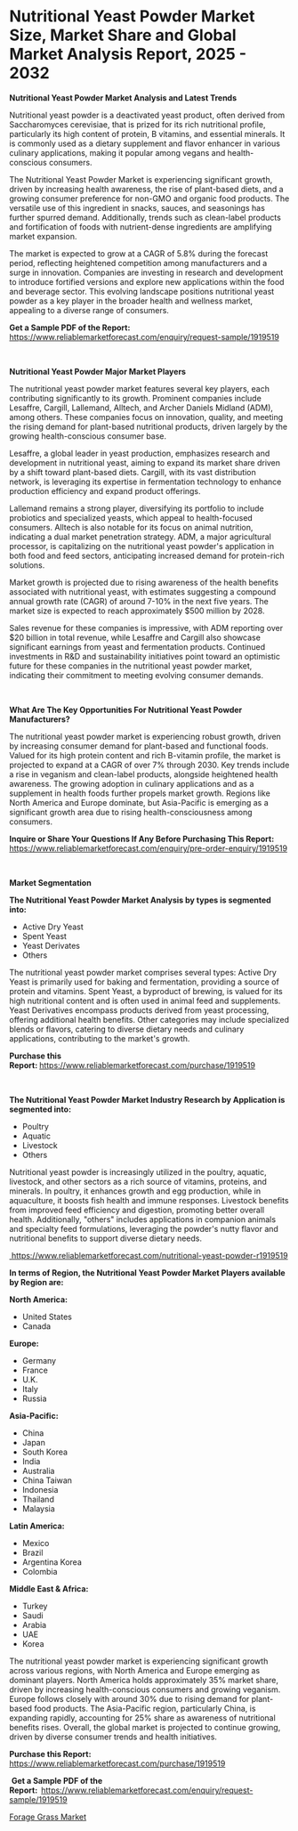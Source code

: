 <p><h1>Nutritional Yeast Powder Market Size, Market Share and Global Market Analysis Report, 2025 - 2032</h1></p><p><strong>Nutritional Yeast Powder Market Analysis and Latest Trends</strong></p>
<p><p>Nutritional yeast powder is a deactivated yeast product, often derived from Saccharomyces cerevisiae, that is prized for its rich nutritional profile, particularly its high content of protein, B vitamins, and essential minerals. It is commonly used as a dietary supplement and flavor enhancer in various culinary applications, making it popular among vegans and health-conscious consumers.</p><p>The Nutritional Yeast Powder Market is experiencing significant growth, driven by increasing health awareness, the rise of plant-based diets, and a growing consumer preference for non-GMO and organic food products. The versatile use of this ingredient in snacks, sauces, and seasonings has further spurred demand. Additionally, trends such as clean-label products and fortification of foods with nutrient-dense ingredients are amplifying market expansion.</p><p>The market is expected to grow at a CAGR of 5.8% during the forecast period, reflecting heightened competition among manufacturers and a surge in innovation. Companies are investing in research and development to introduce fortified versions and explore new applications within the food and beverage sector. This evolving landscape positions nutritional yeast powder as a key player in the broader health and wellness market, appealing to a diverse range of consumers.</p></p>
<p><strong>Get a Sample PDF of the Report:&nbsp;</strong> <a href="https://www.reliablemarketforecast.com/enquiry/request-sample/1919519?utm_campaign=2397&utm_medium=2&utm_source=Github&utm_content=ia&utm_term=30032025&utm_id=nutritional-yeast-powder">https://www.reliablemarketforecast.com/enquiry/request-sample/1919519</a></p>
<p>&nbsp;</p>
<p><strong>Nutritional Yeast Powder Major Market Players</strong></p>
<p><p>The nutritional yeast powder market features several key players, each contributing significantly to its growth. Prominent companies include Lesaffre, Cargill, Lallemand, Alltech, and Archer Daniels Midland (ADM), among others. These companies focus on innovation, quality, and meeting the rising demand for plant-based nutritional products, driven largely by the growing health-conscious consumer base.</p><p>Lesaffre, a global leader in yeast production, emphasizes research and development in nutritional yeast, aiming to expand its market share driven by a shift toward plant-based diets. Cargill, with its vast distribution network, is leveraging its expertise in fermentation technology to enhance production efficiency and expand product offerings.</p><p>Lallemand remains a strong player, diversifying its portfolio to include probiotics and specialized yeasts, which appeal to health-focused consumers. Alltech is also notable for its focus on animal nutrition, indicating a dual market penetration strategy. ADM, a major agricultural processor, is capitalizing on the nutritional yeast powder's application in both food and feed sectors, anticipating increased demand for protein-rich solutions.</p><p>Market growth is projected due to rising awareness of the health benefits associated with nutritional yeast, with estimates suggesting a compound annual growth rate (CAGR) of around 7-10% in the next five years. The market size is expected to reach approximately $500 million by 2028.</p><p>Sales revenue for these companies is impressive, with ADM reporting over $20 billion in total revenue, while Lesaffre and Cargill also showcase significant earnings from yeast and fermentation products. Continued investments in R&D and sustainability initiatives point toward an optimistic future for these companies in the nutritional yeast powder market, indicating their commitment to meeting evolving consumer demands.</p></p>
<p>&nbsp;</p>
<p><strong>What Are The Key Opportunities For Nutritional Yeast Powder Manufacturers?</strong></p>
<p><p>The nutritional yeast powder market is experiencing robust growth, driven by increasing consumer demand for plant-based and functional foods. Valued for its high protein content and rich B-vitamin profile, the market is projected to expand at a CAGR of over 7% through 2030. Key trends include a rise in veganism and clean-label products, alongside heightened health awareness. The growing adoption in culinary applications and as a supplement in health foods further propels market growth. Regions like North America and Europe dominate, but Asia-Pacific is emerging as a significant growth area due to rising health-consciousness among consumers.</p></p>
<p><strong>Inquire or Share Your Questions If Any Before Purchasing This Report:</strong> <a href="https://www.reliablemarketforecast.com/enquiry/pre-order-enquiry/1919519?utm_campaign=2397&utm_medium=2&utm_source=Github&utm_content=ia&utm_term=30032025&utm_id=nutritional-yeast-powder">https://www.reliablemarketforecast.com/enquiry/pre-order-enquiry/1919519</a></p>
<p>&nbsp;</p>
<p><strong>Market Segmentation</strong></p>
<p><strong>The Nutritional Yeast Powder Market Analysis by types is segmented into:</strong></p>
<p><ul><li>Active Dry Yeast</li><li>Spent Yeast</li><li>Yeast Derivates</li><li>Others</li></ul></p>
<p><p>The nutritional yeast powder market comprises several types: Active Dry Yeast is primarily used for baking and fermentation, providing a source of protein and vitamins. Spent Yeast, a byproduct of brewing, is valued for its high nutritional content and is often used in animal feed and supplements. Yeast Derivatives encompass products derived from yeast processing, offering additional health benefits. Other categories may include specialized blends or flavors, catering to diverse dietary needs and culinary applications, contributing to the market's growth.</p></p>
<p><strong>Purchase this Report:&nbsp;</strong><a href="https://www.reliablemarketforecast.com/purchase/1919519?utm_campaign=2397&utm_medium=2&utm_source=Github&utm_content=ia&utm_term=30032025&utm_id=nutritional-yeast-powder">https://www.reliablemarketforecast.com/purchase/1919519</a></p>
<p>&nbsp;</p>
<p><strong>The Nutritional Yeast Powder Market Industry Research by Application is segmented into:</strong></p>
<p><ul><li>Poultry</li><li>Aquatic</li><li>Livestock</li><li>Others</li></ul></p>
<p><p>Nutritional yeast powder is increasingly utilized in the poultry, aquatic, livestock, and other sectors as a rich source of vitamins, proteins, and minerals. In poultry, it enhances growth and egg production, while in aquaculture, it boosts fish health and immune responses. Livestock benefits from improved feed efficiency and digestion, promoting better overall health. Additionally, "others" includes applications in companion animals and specialty feed formulations, leveraging the powder's nutty flavor and nutritional benefits to support diverse dietary needs.</p></p>
<p><a href="https://www.reliablemarketforecast.com/nutritional-yeast-powder-r1919519?utm_campaign=2397&utm_medium=2&utm_source=Github&utm_content=ia&utm_term=30032025&utm_id=nutritional-yeast-powder">&nbsp;https://www.reliablemarketforecast.com/nutritional-yeast-powder-r1919519</a></p>
<p><strong>In terms of Region, the Nutritional Yeast Powder Market Players available by Region are:</strong></p>
<p>
    <p> <strong> North America: </strong>
        <ul>
            <li>United States</li>
            <li>Canada</li>
        </ul>
        </p> 
    <p> <strong> Europe: </strong>
        <ul>
            <li>Germany</li>
            <li>France</li>
            <li>U.K.</li>
            <li>Italy</li>
            <li>Russia</li>
        </ul>
        </p> 
    <p> <strong> Asia-Pacific: </strong>
        <ul>
            <li>China</li>
            <li>Japan</li>
            <li>South Korea</li>
            <li>India</li>
            <li>Australia</li>
            <li>China Taiwan</li>
            <li>Indonesia</li>
            <li>Thailand</li>
            <li>Malaysia</li>
        </ul>
        </p> 
    <p> <strong> Latin America: </strong>
        <ul>
            <li>Mexico</li>
            <li>Brazil</li>
            <li>Argentina Korea</li>
            <li>Colombia</li>
        </ul>
        </p> 
    <p> <strong> Middle East & Africa: </strong>
        <ul>
            <li>Turkey</li>
            <li>Saudi</li>
            <li>Arabia</li>
            <li>UAE</li>
            <li>Korea</li>
        </ul>
    </p>
    </p>
<p><p>The nutritional yeast powder market is experiencing significant growth across various regions, with North America and Europe emerging as dominant players. North America holds approximately 35% market share, driven by increasing health-conscious consumers and growing veganism. Europe follows closely with around 30% due to rising demand for plant-based food products. The Asia-Pacific region, particularly China, is expanding rapidly, accounting for 25% share as awareness of nutritional benefits rises. Overall, the global market is projected to continue growing, driven by diverse consumer trends and health initiatives.</p></p>
<p><strong>Purchase this Report: </strong><a href="https://www.reliablemarketforecast.com/purchase/1919519?utm_campaign=2397&utm_medium=2&utm_source=Github&utm_content=ia&utm_term=30032025&utm_id=nutritional-yeast-powder">https://www.reliablemarketforecast.com/purchase/1919519</a></p>
<p>&nbsp;<strong>Get a Sample PDF of the Report:&nbsp;&nbsp;</strong><a href="https://www.reliablemarketforecast.com/enquiry/request-sample/1919519?utm_campaign=2397&utm_medium=2&utm_source=Github&utm_content=ia&utm_term=30032025&utm_id=nutritional-yeast-powder">https://www.reliablemarketforecast.com/enquiry/request-sample/1919519</a></p>
<p><strong></strong></p>
<p><p><a href="https://github.com/FahadAhmed223/Market-Research-Report-List-2/blob/main/forage-grass-market.md?utm_campaign=2397&utm_medium=2&utm_source=Github&utm_content=ia&utm_term=30032025&utm_id=nutritional-yeast-powder">Forage Grass Market</a></p></p>